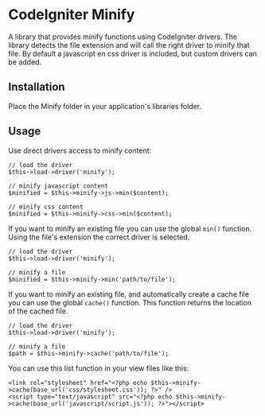 CodeIgniter Minify
==================

A library that provides minify functions using CodeIgniter drivers. The library detects the file extension and will call the right driver to minify that file. By default a javascript en css driver is included, but custom drivers can be added.

Installation
------------

Place the Minify folder in your application's libraries folder.

Usage
-----

Use direct drivers access to minify content:

	// load the driver
	$this->load->driver('minify');
	
	// minify javascript content
	$minified = $this->minify->js->min($content);
	
	// minify css content
	$minified = $this->minify->css->min($content);
	
If you want to minify an existing file you can use the global `min()` function. Using the file's extension the correct driver is selected.

	// load the driver
	$this->load->driver('minify');
	
	// minify a file
	$minified = $this->minify->min('path/to/file');
	
If you want to minify an existing file, and automatically create a cache file you can use the global `cache()` function. This function returns the location of the cached file.

	// load the driver
	$this->load->driver('minify');
	
	// minify a file
	$path = $this->minify->cache('path/to/file');
	
You can use this list function in your view files like this:

	<link rel="stylesheet" href="<?php echo $this->minify->cache(base_url('css/stylesheet.css')); ?>" />
	<script type="text/javascript" src="<?php echo $this->minify->cache(base_url('javascript/script.js')); ?>"></script>